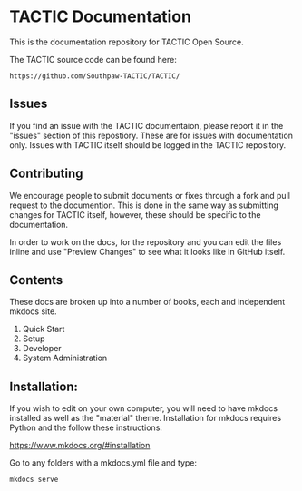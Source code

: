 # TACTIC Documentation

This is the documentation repository for TACTIC Open Source.


The TACTIC source code can be found here:

    https://github.com/Southpaw-TACTIC/TACTIC/


## Issues

If you find an issue with the TACTIC documentaion, please report it in the "issues" section of this repostiory.  These are for issues with documentation only.  Issues with TACTIC itself should be logged in the TACTIC repository.

## Contributing

We encourage people to submit documents or fixes through a fork and pull request to the documention.  This is done in the same way as submitting changes for TACTIC itself, however, these should be specific to the documentation.

In order to work on the docs, for the repository and you can edit the files inline and use "Preview Changes" to see what it looks like in GitHub itself.

## Contents

These docs are broken up into a number of books, each and independent mkdocs site.
1. Quick Start
1. Setup
1. Developer
1. System Administration


## Installation:

If you wish to edit on your own computer, you will need to have mkdocs installed as well as the "material" theme.  Installation for mkdocs requires Python and the follow these instructions:

https://www.mkdocs.org/#installation

Go to any folders with a mkdocs.yml file and type:

    mkdocs serve
    



